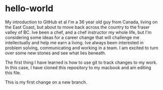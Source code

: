 # hello-world
My introduction to GitHub et al
I'm a 36 year old guy from Canada, living on the East Coast, but about to move back across the country to the fraser valley of BC. Ive been a chef, and a chef instructor my whole life, but I'm considering some ideas for a career change that will challenge me intellectually and help me earn a living. Ive always been interested in problem solving, communicating and working in a team. I am excited to turn over some new stones and see what lies beneath.

The first thing I have learned is how to use git to track changes to my work. In this case, I have cloned this repository to my macbook and am editing this file.

This is my first change on a new branch.